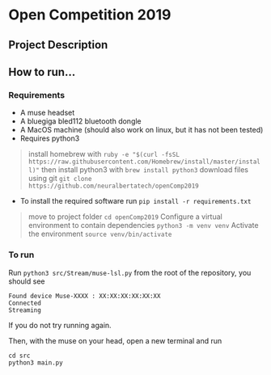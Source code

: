 # Open Competition 2019
 
 ## Project Description
 
 
 ## How to run...
 ### Requirements
 * A muse headset
 * A bluegiga bled112 bluetooth dongle
 * A MacOS machine (should also work on linux, but it has not been tested)
 * Requires python3
 > install homebrew with
  ` ruby -e "$(curl -fsSL https://raw.githubusercontent.com/Homebrew/install/master/install)" `
 > then install python3 with
  ` brew install python3 `
 > download files using git
  ` git clone https://github.com/neuralbertatech/openComp2019 `


 * To install the required software run `pip install -r requirements.txt`

 > move to project folder 
 ` cd openComp2019 `
 > Configure a virtual environment to contain dependencies
 ` python3 -m venv venv `
 > Activate the environment
 ` source venv/bin/activate `


 ### To run
 Run `python3 src/Stream/muse-lsl.py` from the root of the repository, you should see
 ```
 Found device Muse-XXXX : XX:XX:XX:XX:XX:XX
Connected
Streaming
```
 If you do not try running again.
 
 Then, with the muse on your head, open a new terminal and run 
 ```
 cd src
 python3 main.py
 ```
